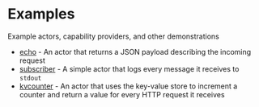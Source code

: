 # Examples
Example actors, capability providers, and other demonstrations

* [echo](https://github.com/wascc/examples/tree/master/echo-example) - An actor that returns a JSON payload describing the incoming request
* [subscriber](https://github.com/wascc/examples/tree/master/subscriber) - A simple actor that logs every message it receives to `stdout`
* [kvcounter](https://github.com/wascc/examples/tree/master/kvcounter) - An actor that uses the key-value store to increment a counter and return a value for every HTTP request it receives